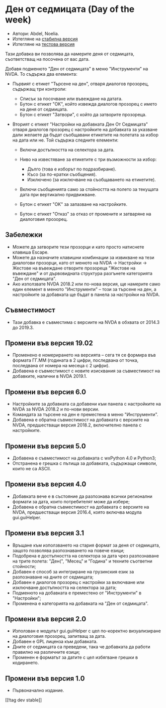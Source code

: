 # Ден от седмицата (Day of the week) #

* Автори: Abdel, Noelia.
* Изтегляне на [стабилна версия][1]
* Изтегляне на [тестова версия][2]

Тази добавка ви позволява да намерите деня от седмицата, съответстващ на
посочена от вас дата.

Добавя подменюто "Ден от седмицата" в меню "Инструменти" на NVDA. То съдържа
два елемента:

* Първият с етикет "Търсене на ден", отваря диалогов прозорец, съдържащ три
  контроли:

    * Списък за посочване или въвеждане на датата.
    * Бутон с етикет "OK", който извежда диалогов прозорец с името на деня
      от седмицата.
    * Бутон с етикет "Затвори", с който да затворите прозореца.

* Вторият с етикет "Настройки на добавката Ден От Седмицата" отваря диалогов
  прозорец с настройките на добавката за указване дали желаете да бъдат
  съобщавани етикетите на полетата за избор на дата или не. Той съдържа
  следните елементи:

    * Включи достъпността на селектора за дата.
    * Ниво на известяване за етикетите с три възможности за избор:

        * Дълго (това е изборът по подразбиране).
        * Късо (за по-кратки съобщения).
        * Изключено (за изключване на съобщаването на етикетите).

    * Включи съобщенията само за стойността на полето за текущата дата при
      вертикално придвижване.
    * Бутон с етикет "OK" за запазване на настройките.
    * Бутон с етикет "Отказ" за отказ от промените и затваряне на диалоговия
      прозорец.

## Забележки ##

* Можете да затворите тези прозорци и като просто натиснете клавиша Escape.
* Можете да назначите клавишни комбинации за извикване на тези диалогови
  прозорци, като от менюто на NVDA -> Настройки -> Жестове на въвеждане
  отворите прозореца "Жестове на въвеждане" и от дървовидната структура
  разгънете категорията "Ден от седмицата".
* Ако използвате NVDA 2018.2 или по-нова версия, ще намерите само един
  елемент в менюто "Инструменти" – този за търсене на ден, а настройките за
  добавката ще бъдат в панела за настройки на NVDA.

## Съвместимост ##

* Тази добавка е съвместима с версиите на NVDA в обхвата от 2014.3 до
  2019.3.

## Промени във версия 19.02 ##

* Променено е номерирането на версията – сега тя се формира във формата
  ГГ.ММ (годината в 2 цифри, последвана от точка, последвана от номера на
  месеца с 2 цифри).
* Добавена е съвместимост с новите изисквания за съвместимост на добавките,
  налични в NVDA 2019.1.

## Промени във версия 6.0 ##

* Настройките за добавката са добавени към панела с настройките на NVDA за
  NVDA 2018.2 и по-нови версии.
* Командата за търсене на ден е преместена в меню "Инструменти".
* Добавена е обратна съвместимост на добавката с версиите на NVDA,
  предшестващи версия 2018.2, включително панела с настройките.

## Промени във версия 5.0 ##

* Добавена е съвместимост на добавката с wxPython 4.0 и Python3;
* Отстранена е грешка с пътища за добавката, съдържащи символи, които не са
  ASCII.

## Промени във версия 4.0 ##

* Добавката вече е в състояние да разпознава всички регионални формати за
  дата, които потребителят може да избере;
* Добавена е обратна съвместимост на добавката с версиите на NVDA,
  предшестващи версия 2016.4, която включва модула gui.guiHelper.

## Промени във версия 3.1 ##

* Връщане към използването на стария формат за деня от седмицата, защото
  позволява разпознаването на повече езици;
* Подобрена е достъпността на селектора за дата чрез разпознаване на трите
  полета: "Ден(", "Месец" и "Година" и техните съответни стойности;
* Добавен е способ за интегриране на грузинския език за разпознаване на
  дните от седмицата;
* Добавен е диалогов прозорец с настройки за включване или изключване
  достъпността на селектора за дата;
* Подменюто на добавката е преместено от "Инструменти" в "Настройки";
* Променена е категорията на добавката на "Ден от седмицата".

## Промени във версия 2.0 ##

* Използван е модулът gui.guiHelper с цел по-коректно визуализиране на
  диалоговия прозорец, запитващ за дата.
* Добавен е GPL лиценза към добавката.
* Дните от седмицата са преведени, така че добавката да работи правилно на
  различните езици;
* Променен е форматът за датите с цел избягване грешки в кодирането.

## Промени във версия 1.0 ##

* Първоначално издание.

[[!tag dev stable]]

[1]: https://addons.nvda-project.org/files/get.php?file=dw

[2]: https://addons.nvda-project.org/files/get.php?file=dw-dev
